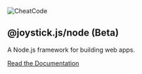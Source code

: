 <img src="https://cheatcode-assets.s3.amazonaws.com/cheatcode-logo-sm.svg" alt="CheatCode">

## @joystick.js/node (Beta)

A Node.js framework for building web apps.

[Read the Documentation](https://github.com/cheatcode/joystick)
